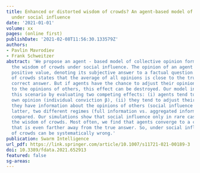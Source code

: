 ```yaml
---
title: Enhanced or distorted wisdom of crowds? An agent-based model of opinion formation
  under social influence
date: '2021-01-01'
volume: xx
pages: (online first)
publishDate: '2021-02-08T11:56:30.133579Z'
authors:
- Pavlin Mavrodiev
- Frank Schweitzer
abstract: 'We propose an agent - based model of collective opinion formation to study
  the wisdom of crowds under social influence. The opinion of an agent is a continuous
  positive value, denoting its subjective answer to a factual question. The wisdom
  of crowds states that the average of all opinions is close to the truth, i.e. the
  correct answer. But if agents have the chance to adjust their opinion in response
  to the opinions of others, this effect can be destroyed. Our model investigates
  this scenario by evaluating two competing effects: (i) agents tend to keep their
  own opinion (individual conviction β), (ii) they tend to adjust their opinion if
  they have information about the opinions of others (social influence α). For the
  latter, two different regimes (full information vs. aggregated information) are
  compared. Our simulations show that social influence only in rare cases enhances
  the wisdom of crowds. Most often, we find that agents converge to a collective opinion
  that is even farther away from the true answer. So, under social influence the wisdom
  of crowds can be systematically wrong.'
publication: Swarm Intelligence
url_pdf: https://link.springer.com/article/10.1007/s11721-021-00189-3
doi: 10.3389/fdata.2021.652913
featured: false
sg-areas:
---
```

